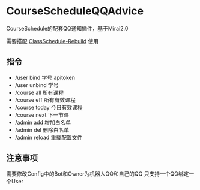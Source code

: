 # CourseScheduleQQAdvice
CourseSchedule的配套QQ通知插件，基于Mirai2.0

需要搭配 [ClassSchedule-Rebuild](https://github.com/mashirot/ClassSchedule-Rebuild) 使用

## 指令
- /user bind 学号 apitoken
- /user unbind 学号
- /course all 所有课程
- /course eff 所有有效课程
- /course today 今日有效课程
- /course next 下一节课
- /admin add 增加白名单
- /admin del 删除白名单
- /admin reload 重载配置文件

## 注意事项
需要修改Config中的Bot和Owner为机器人QQ和自己的QQ
只支持一个QQ绑定一个User

